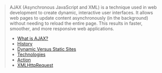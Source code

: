 > AJAX (Asynchronous JavaScript and XML) is a technique used in web development to create dynamic, interactive user interfaces. It allows web pages to update content asynchronously (in the background) without needing to reload the entire page. This results in faster, smoother, and more responsive web applications.
>
> - [What is AJAX?](https://github.com/aw-junaid/Computer-Science/blob/main/Web%20Technologies/AJAX/course/What%20is%20AJAX%3F.md)
> - [History](https://github.com/aw-junaid/Computer-Science/blob/main/Web%20Technologies/AJAX/course/History.md)
> - [Dynamic Versus Static Sites](https://github.com/aw-junaid/Computer-Science/blob/main/Web%20Technologies/AJAX/course/Dynamic%20Versus%20Static%20Sites.md)
> - [Technologies](https://github.com/aw-junaid/Computer-Science/blob/main/Web%20Technologies/AJAX/course/Technologies.md)
> - [Action](https://github.com/aw-junaid/Computer-Science/blob/main/Web%20Technologies/AJAX/course/Action.md)
> - [XMLHttpRequest](https://github.com/aw-junaid/Computer-Science/blob/main/Web%20Technologies/AJAX/course/XMLHttpRequest.md)
